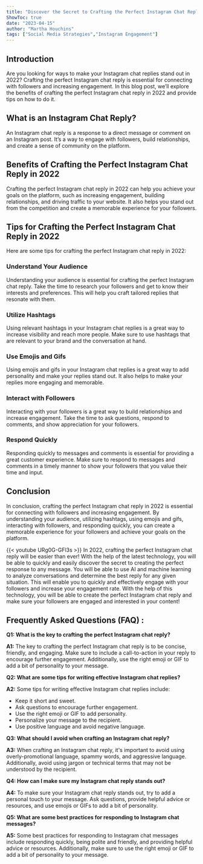 ```yaml
---
title: "Discover the Secret to Crafting the Perfect Instagram Chat Reply in 2022!"
ShowToc: true 
date: "2023-04-15"
author: "Martha Houchins" 
tags: ["Social Media Strategies","Instagram Engagement"]
---
```

## Introduction 

Are you looking for ways to make your Instagram chat replies stand out in 2022? Crafting the perfect Instagram chat reply is essential for connecting with followers and increasing engagement. In this blog post, we’ll explore the benefits of crafting the perfect Instagram chat reply in 2022 and provide tips on how to do it.

## What is an Instagram Chat Reply?

An Instagram chat reply is a response to a direct message or comment on an Instagram post. It’s a way to engage with followers, build relationships, and create a sense of community on the platform.

## Benefits of Crafting the Perfect Instagram Chat Reply in 2022

Crafting the perfect Instagram chat reply in 2022 can help you achieve your goals on the platform, such as increasing engagement, building relationships, and driving traffic to your website. It also helps you stand out from the competition and create a memorable experience for your followers.

## Tips for Crafting the Perfect Instagram Chat Reply in 2022 

Here are some tips for crafting the perfect Instagram chat reply in 2022:

### Understand Your Audience

Understanding your audience is essential for crafting the perfect Instagram chat reply. Take the time to research your followers and get to know their interests and preferences. This will help you craft tailored replies that resonate with them.

### Utilize Hashtags

Using relevant hashtags in your Instagram chat replies is a great way to increase visibility and reach more people. Make sure to use hashtags that are relevant to your brand and the conversation at hand.

### Use Emojis and Gifs

Using emojis and gifs in your Instagram chat replies is a great way to add personality and make your replies stand out. It also helps to make your replies more engaging and memorable.

### Interact with Followers

Interacting with your followers is a great way to build relationships and increase engagement. Take the time to ask questions, respond to comments, and show appreciation for your followers.

### Respond Quickly

Responding quickly to messages and comments is essential for providing a great customer experience. Make sure to respond to messages and comments in a timely manner to show your followers that you value their time and input.

## Conclusion

In conclusion, crafting the perfect Instagram chat reply in 2022 is essential for connecting with followers and increasing engagement. By understanding your audience, utilizing hashtags, using emojis and gifs, interacting with followers, and responding quickly, you can create a memorable experience for your followers and achieve your goals on the platform.

{{< youtube URg0G-GFl3s >}} 
In 2022, crafting the perfect Instagram chat reply will be easier than ever! With the help of the latest technology, you will be able to quickly and easily discover the secret to creating the perfect response to any message. You will be able to use AI and machine learning to analyze conversations and determine the best reply for any given situation. This will enable you to quickly and effectively engage with your followers and increase your engagement rate. With the help of this technology, you will be able to create the perfect Instagram chat reply and make sure your followers are engaged and interested in your content!

## Frequently Asked Questions (FAQ) :
**Q1: What is the key to crafting the perfect Instagram chat reply?**

**A1:** The key to crafting the perfect Instagram chat reply is to be concise, friendly, and engaging. Make sure to include a call-to-action in your reply to encourage further engagement. Additionally, use the right emoji or GIF to add a bit of personality to your message. 

**Q2: What are some tips for writing effective Instagram chat replies?**

**A2:** Some tips for writing effective Instagram chat replies include: 

- Keep it short and sweet. 
- Ask questions to encourage further engagement. 
- Use the right emoji or GIF to add personality. 
- Personalize your message to the recipient. 
- Use positive language and avoid negative language. 

**Q3: What should I avoid when crafting an Instagram chat reply?**

**A3:** When crafting an Instagram chat reply, it's important to avoid using overly-promotional language, spammy words, and aggressive language. Additionally, avoid using jargon or technical terms that may not be understood by the recipient. 

**Q4: How can I make sure my Instagram chat reply stands out?**

**A4:** To make sure your Instagram chat reply stands out, try to add a personal touch to your message. Ask questions, provide helpful advice or resources, and use emojis or GIFs to add a bit of personality. 

**Q5: What are some best practices for responding to Instagram chat messages?**

**A5:** Some best practices for responding to Instagram chat messages include responding quickly, being polite and friendly, and providing helpful advice or resources. Additionally, make sure to use the right emoji or GIF to add a bit of personality to your message.


